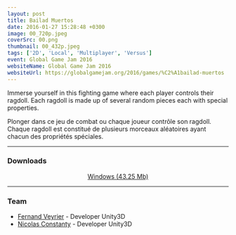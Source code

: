 ```yaml
---
layout: post
title: Bailad Muertos
date: 2016-01-27 15:28:48 +0300
image: 00_720p.jpeg
coverSrc: 00.png
thumbnail: 00_432p.jpeg
tags: ['2D', 'Local', 'Multiplayer', 'Versus']
event: Global Game Jam 2016
websiteName: Global Game Jam 2016
websiteUrl: https://globalgamejam.org/2016/games/%C2%A1bailad-muertos
---
```

Immerse yourself in this fighting game where each player controls their ragdoll. Each ragdoll is made up of several random pieces each with special properties.

Plonger dans ce jeu de combat ou chaque joueur contrôle son ragdoll. Chaque ragdoll est constitué de plusieurs morceaux aléatoires ayant chacun des propriétés spéciales.

***

### Downloads
<p style="text-align: center;margin: 0;"><a href="https://1drv.ms/u/s!AoYk8X2I2PMgmfNRyuVsaGPffRsznQ">Windows (43.25 Mb)</a></p>

***

### Team
* [Fernand Veyrier](https://www.linkedin.com/in/fernand-veyrier-26372596/) - Developer Unity3D
* [Nicolas Constanty](https://fr.linkedin.com/in/nicolas-constanty-653232113) - Developer Unity3D
